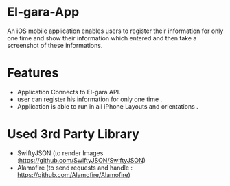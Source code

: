# El-gara-App
An iOS mobile application enables users to register their information for only one time and show their information which entered and then take a screenshot of these informations.
# Features 
- Application Connects to El-gara API.
- user can register his information for only one time .
- Application is able to run in all iPhone Layouts and orientations .

# Used 3rd Party Library
- SwiftyJSON (to render Images :https://github.com/SwiftyJSON/SwiftyJSON)
- Alamofire (to send requests and handle : https://github.com/Alamofire/Alamofire)

